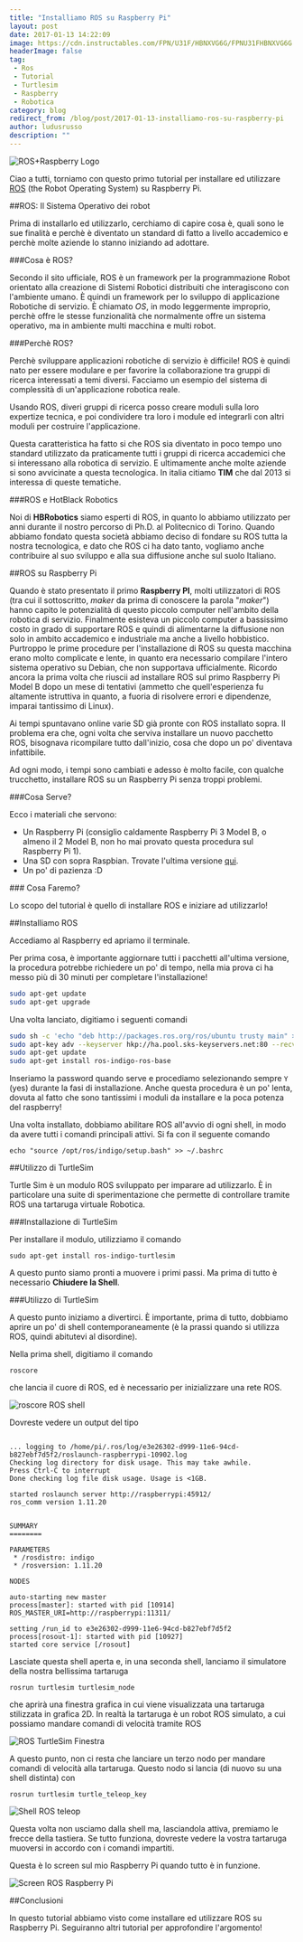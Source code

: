 ```yaml
---
title: "Installiamo ROS su Raspberry Pi"
layout: post
date: 2017-01-13 14:22:09
image: https://cdn.instructables.com/FPN/U31F/HBNXVG6G/FPNU31FHBNXVG6G.MEDIUM.jpg
headerImage: false
tag: 
 - Ros
 - Tutorial
 - Turtlesim
 - Raspberry
 - Robotica
category: blog
redirect_from: /blog/post/2017-01-13-installiamo-ros-su-raspberry-pi
author: ludusrusso
description: ""
---
```


![ROS+Raspberry Logo](https://cdn.instructables.com/FPN/U31F/HBNXVG6G/FPNU31FHBNXVG6G.MEDIUM.jpg)


Ciao a tutti, torniamo con questo primo tutorial per installare ed utilizzare [ROS](http://www.ros.org/) (the Robot Operating System) su Raspberry Pi.


##ROS: Il Sistema Operativo dei robot

Prima di installarlo ed utilizzarlo, cerchiamo di capire cosa è, quali sono le sue finalità e perchè è diventato un standard di fatto a livello accademico e perchè molte aziende lo stanno iniziando ad adottare.

###Cosa è ROS?

Secondo il sito ufficiale, ROS è un framework per la programmazione Robot orientato alla creazione di Sistemi Robotici distribuiti che interagiscono con l'ambiente umano. È quindi un framework per lo sviluppo di applicazione Robotiche di servizio. È chiamato *OS*, in modo leggermente improprio, perchè offre le stesse funzionalità che normalmente offre un sistema operativo, ma in ambiente multi macchina e multi robot.

###Perchè ROS?

Perchè sviluppare applicazioni robotiche di servizio è difficile! ROS è quindi nato per essere modulare e per favorire la collaborazione tra gruppi di ricerca interessati a temi diversi. Facciamo un esempio del sistema di complessità di un'applicazione robotica reale.

Usando ROS, diveri gruppi di ricerca posso creare moduli sulla loro expertize tecnica, e poi condividere tra loro i module ed integrarli con altri moduli per costruire l'applicazione.

Questa caratteristica ha fatto si che ROS sia diventato in poco tempo uno standard utilizzato da praticamente tutti i gruppi di ricerca accademici che si interessano alla robotica di servizio. E ultimamente anche molte aziende si sono avvicinate a questa tecnologica. In italia citiamo **TIM** che dal 2013 si interessa di queste tematiche.

###ROS e HotBlack Robotics

Noi di **HBRobotics** siamo esperti di ROS, in quanto lo abbiamo utilizzato per anni durante il nostro percorso di Ph.D. al Politecnico di Torino. Quando abbiamo fondato questa società abbiamo deciso di fondare su ROS tutta la nostra tecnologica, e dato che ROS ci ha dato tanto, vogliamo anche contribuire al suo sviluppo e alla sua diffusione anche sul suolo Italiano.

##ROS su Raspberry Pi

Quando è stato presentato il primo **Raspberry PI**, molti utilizzatori di ROS (tra cui il sottoscritto, *maker* da prima di conoscere la parola "*maker*") hanno capito le potenzialità di questo piccolo computer nell'ambito della robotica di servizio. Finalmente esisteva un piccolo computer a bassissimo costo in grado di supportare ROS e quindi di alimentarne la diffusione non solo in ambito accademico e industriale ma anche a livello hobbistico. Purtroppo le prime procedure per l'installazione di ROS su questa macchina erano molto complicate e lente, in quanto era necessario compilare l'intero sistema operativo su Debian, che non supportava ufficialmente. Ricordo ancora la prima volta che riuscii ad installare ROS sul primo Raspberry Pi Model B dopo un mese di tentativi (ammetto che quell'esperienza fu altamente istruttiva in quanto, a fuoria di risolvere errori e dipendenze, imparai tantissimo di Linux).

Ai tempi spuntavano online varie SD già pronte con ROS installato sopra. Il problema era che, ogni volta che serviva installare un nuovo pacchetto ROS, bisognava ricompilare tutto dall'inizio, cosa che dopo un po' diventava infattibile.

Ad ogni modo, i tempi sono cambiati e adesso è molto facile, con qualche trucchetto, installare ROS su un Raspberry Pi senza troppi problemi.

###Cosa Serve?

Ecco i materiali che servono:

- Un Raspberry Pi (consiglio caldamente Raspberry Pi 3 Model B, o almeno il 2 Model B, non ho mai provato questa procedura sul Raspberry Pi 1).
- Una SD con sopra Raspbian. Trovate l'ultima versione [qui](https://www.raspberrypi.org/downloads/raspbian/).
- Un po' di pazienza :D

### Cosa Faremo?

Lo scopo del tutorial è quello di installare ROS e iniziare ad utilizzarlo!


##Installiamo ROS

Accediamo al Raspberry ed apriamo il terminale. 

Per prima cosa, è importante aggiornare tutti i pacchetti all'ultima versione, la procedura potrebbe richiedere un po' di tempo, nella mia prova ci ha messo più di 30 minuti per completare l'installazione!

```bash
sudo apt-get update
sudo apt-get upgrade
```


Una volta lanciato, digitiamo i seguenti comandi

```bash
sudo sh -c 'echo "deb http://packages.ros.org/ros/ubuntu trusty main" > /etc/apt/sources.list.d/ros-latest.list'
sudo apt-key adv --keyserver hkp://ha.pool.sks-keyservers.net:80 --recv-key 421C365BD9FF1F717815A3895523BAEEB01FA116
sudo apt-get update
sudo apt-get install ros-indigo-ros-base
```

Inseriamo la password quando serve e procediamo selezionando sempre `Y` (yes) durante la fasi di installazione. 
Anche questa procedura è un po' lenta, dovuta al fatto che sono tantissimi i moduli da installare e la poca potenza del raspberry!

Una volta installato, dobbiamo abilitare ROS all'avvio di ogni shell, in modo da avere tutti i comandi principali attivi. Si fa con il seguente comando

```
echo "source /opt/ros/indigo/setup.bash" >> ~/.bashrc
```

##Utilizzo di TurtleSim

Turtle Sim è un modulo ROS sviluppato per imparare ad utilizzarlo. È in particolare una suite di sperimentazione che permette di controllare tramite ROS una tartaruga virtuale Robotica.

###Installazione di TurtleSim

Per installare il modulo, utilizziamo il comando

```
sudo apt-get install ros-indigo-turtlesim
```

A questo punto siamo pronti a muovere i primi passi. Ma prima di tutto è necessario **Chiudere la Shell**.

###Utilizzo di TurtleSim

A questo punto iniziamo a divertirci. È importante, prima di tutto, dobbiamo aprire un po' di shell contemporaneamente (è la prassi quando si utilizza ROS, quindi abitutevi al disordine).

Nella prima shell, digitiamo il comando

```
roscore
```

che lancia il cuore di ROS, ed è necessario per inizializzare una rete ROS.

![roscore ROS shell](https://raw.githubusercontent.com/ludusrusso/images/master/ros_tutorial/roscore.png)

Dovreste vedere un output del tipo

```shell

... logging to /home/pi/.ros/log/e3e26302-d999-11e6-94cd-b827ebf7d5f2/roslaunch-raspberrypi-10902.log
Checking log directory for disk usage. This may take awhile.
Press Ctrl-C to interrupt
Done checking log file disk usage. Usage is <1GB.

started roslaunch server http://raspberrypi:45912/
ros_comm version 1.11.20


SUMMARY
========

PARAMETERS
 * /rosdistro: indigo
 * /rosversion: 1.11.20

NODES

auto-starting new master
process[master]: started with pid [10914]
ROS_MASTER_URI=http://raspberrypi:11311/

setting /run_id to e3e26302-d999-11e6-94cd-b827ebf7d5f2
process[rosout-1]: started with pid [10927]
started core service [/rosout]

```

Lasciate questa shell aperta e, in una seconda shell, lanciamo il simulatore della nostra bellissima tartaruga

```
rosrun turtlesim turtlesim_node
```

che aprirà una finestra grafica in cui viene visualizzata una tartaruga stilizzata in grafica 2D. In realtà la tartaruga è un robot ROS simulato, a cui possiamo mandare comandi di velocità tramite ROS 

![ROS TurtleSim Finestra](https://raw.githubusercontent.com/ludusrusso/images/master/ros_tutorial/turtlesim.png)

A questo punto, non ci resta che lanciare un terzo nodo per mandare comandi di velocità alla tartaruga. Questo nodo si lancia (di nuovo su una shell distinta) con

```
rosrun turtlesim turtle_teleop_key
```
![Shell ROS teleop](https://raw.githubusercontent.com/ludusrusso/images/master/ros_tutorial/teleop.png)

Questa volta non usciamo dalla shell ma, lasciandola attiva, premiamo le frecce della tastiera. Se tutto funziona, dovreste vedere la vostra tartaruga muoversi in accordo con i comandi impartiti.

Questa è lo screen sul mio Raspberry Pi quando tutto è in funzione.

![Screen ROS Raspberry Pi](https://raw.githubusercontent.com/ludusrusso/images/master/ros_tutorial/screen_rasp.jpg)

##Conclusioni

In questo tutorial abbiamo visto come installare ed utilizzare ROS su Raspberry Pi. Seguiranno altri tutorial per approfondire l'argomento!
